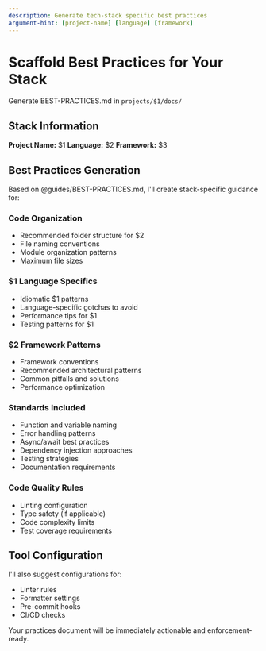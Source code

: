 ```yaml
---
description: Generate tech-stack specific best practices
argument-hint: [project-name] [language] [framework]
---
```


# Scaffold Best Practices for Your Stack

Generate BEST-PRACTICES.md in `projects/$1/docs/`

## Stack Information

**Project Name:** $1
**Language:** $2
**Framework:** $3

## Best Practices Generation

Based on @guides/BEST-PRACTICES.md, I'll create stack-specific guidance for:

### Code Organization
- Recommended folder structure for $2
- File naming conventions
- Module organization patterns
- Maximum file sizes

### $1 Language Specifics
- Idiomatic $1 patterns
- Language-specific gotchas to avoid
- Performance tips for $1
- Testing patterns for $1

### $2 Framework Patterns
- Framework conventions
- Recommended architectural patterns
- Common pitfalls and solutions
- Performance optimization

### Standards Included
- Function and variable naming
- Error handling patterns
- Async/await best practices
- Dependency injection approaches
- Testing strategies
- Documentation requirements

### Code Quality Rules
- Linting configuration
- Type safety (if applicable)
- Code complexity limits
- Test coverage requirements

## Tool Configuration

I'll also suggest configurations for:
- Linter rules
- Formatter settings
- Pre-commit hooks
- CI/CD checks

Your practices document will be immediately actionable and enforcement-ready.
